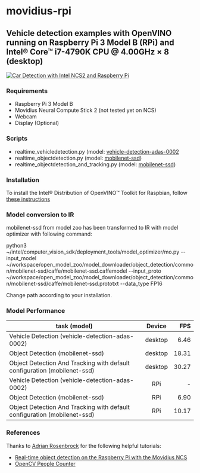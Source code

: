 # movidius-rpi

## Vehicle detection examples with OpenVINO running on Raspberry Pi 3 Model B (RPi) and Intel® Core™ i7-4790K CPU @ 4.00GHz × 8 (desktop)

[![Car Detection with Intel NCS2 and Raspberry Pi](https://img.youtube.com/vi/HmZiPxM4OMk/0.jpg)](https://www.youtube.com/watch?v=HmZiPxM4OMk)

### Requirements
* Raspberry Pi 3 Model B
* Movidius Neural Compute Stick 2 (not tested yet on NCS)
* Webcam
* Display (Optional)

### Scripts
* realtime_vehicledetection.py (model: [vehicle-detection-adas-0002](https://github.com/opencv/open_model_zoo/blob/2018/intel_models/vehicle-detection-adas-0002/description/vehicle-detection-adas-0002.md)
* realtime_objectdetection.py (model: [mobilenet-ssd](https://github.com/opencv/open_model_zoo/blob/2018/model_downloader/README.md))
* realtime_objectdetection_and_tracking.py (model: [mobilenet-ssd](https://github.com/opencv/open_model_zoo/blob/2018/model_downloader/README.md))

### Installation

To install the Intel® Distribution of OpenVINO™ Toolkit for Raspbian, follow [these instructions](https://software.intel.com/articles/OpenVINO-Install-RaspberryPI)

### Model conversion to IR

mobilenet-ssd from model zoo has been transformed to IR with model optimizer with following command:

python3 ~/intel/computer_vision_sdk/deployment_tools/model_optimizer/mo.py --input_model ~/workspace/open_model_zoo/model_downloader/object_detection/common/mobilenet-ssd/caffe/mobilenet-ssd.caffemodel  --input_proto ~/workspace/open_model_zoo/model_downloader/object_detection/common/mobilenet-ssd/caffe/mobilenet-ssd.prototxt --data_type FP16

Change path according to your installation.

### Model Performance

| task (model)                                                             | Device  | FPS   |
| ------------------------------------------------------------------------ |:-------:| -----:|
| Vehicle Detection (vehicle-detection-adas-0002)                          | desktop | 6.46  |
| Object Detection (mobilenet-ssd)                                         | desktop | 18.31 |
| Object Detection And Tracking with default configuration (mobilenet-ssd) | desktop | 30.27 |
| Vehicle Detection (vehicle-detection-adas-0002)                          | RPi     | -     |
| Object Detection (mobilenet-ssd)                                         | RPi     | 6.90  |
| Object Detection And Tracking with default configuration (mobilenet-ssd) | RPi     | 10.17 |

### References

Thanks to [Adrian Rosenbrock](https://github.com/jrosebr1) for the following helpful tutorials:

* [Real-time object detection on the Raspberry Pi with the Movidius NCS](https://www.pyimagesearch.com/2018/02/19/real-time-object-detection-on-the-raspberry-pi-with-the-movidius-ncs/)
* [OpenCV People Counter](https://www.pyimagesearch.com/2018/08/13/opencv-people-counter/)
